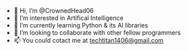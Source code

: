 - 👋 Hi, I’m @CrownedHead06
- 👀 I’m interested in Artifical Intelligence
- 🌱 I’m currently learning Python & its AI libraries
- 💞️ I’m looking to collaborate with other fellow programmers
- 📫 You could cotact me at techtitan1406@gmail.com

<!---
CrownedHead06/CrownedHead06 is a ✨ special ✨ repository because its `README.md` (this file) appears on your GitHub profile.
You can click the Preview link to take a look at your changes.
--->
